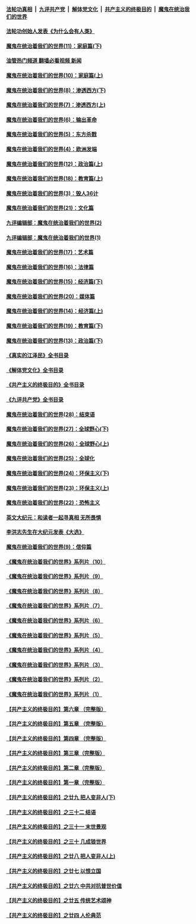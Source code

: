 ####  [法轮功真相](../../../../basic/blob/master/README.md?t=04151611) &nbsp;|&nbsp; [九评共产党](../../../../9ping.md/blob/master/README.md?t=04151611) &nbsp;|&nbsp; [解体党文化](../../../../jtdwh.md/blob/master/README.md?t=04151611)  &nbsp;|&nbsp; [共产主义的终极目的](../../../../gczydzjmd.md/blob/master/README.md?t=04151611) &nbsp;|&nbsp; [魔鬼在统治我们的世界](../../../../mgztzwmdsj.md/blob/master/README.md?t=04151611) 

#### [法轮功创始人发表《为什么会有人类》](../pages/nsc422/n13912117.md?t=04151611) 

#### [魔鬼在统治着我们的世界(11)：家庭篇(下)](../pages/nsc422/n10440961.md?t=04151611) 

#### [油管热门频道 翻墙必看视频 新闻](http://129.146.143.75:81/youtube.html?04151611)

#### [魔鬼在统治着我们的世界(10)：家庭篇(上)](../pages/nsc422/n10435448.md?t=04151611) 

#### [魔鬼在统治着我们的世界(8)：渗透西方(下)](../pages/nsc422/n10429603.md?t=04151611) 

#### [魔鬼在统治着我们的世界(7)：渗透西方(上)](../pages/nsc422/n10426013.md?t=04151611) 

#### [魔鬼在统治着我们的世界(6)：输出革命](../pages/nsc422/n10421536.md?t=04151611) 

#### [魔鬼在统治着我们的世界(5)：东方杀戮](../pages/nsc422/n10417707.md?t=04151611) 

#### [魔鬼在统治着我们的世界(4)：欧洲发端](../pages/nsc422/n10414890.md?t=04151611) 

#### [魔鬼在统治着我们的世界(12)：政治篇(上)](../pages/nsc422/n10444576.md?t=04151611) 

#### [魔鬼在统治着我们的世界(18)：教育篇(上)](../pages/nsc422/n10526970.md?t=04151611) 

#### [魔鬼在统治着我们的世界(3)：毁人36计](../pages/nsc422/n10411583.md?t=04151611) 

#### [魔鬼在统治着我们的世界(21)：文化篇](../pages/nsc422/n10597706.md?t=04151611) 

#### [九评编辑部：魔鬼在统治着我们的世界(2)](../pages/nsc422/n10410036.md?t=04151611) 

#### [九评编辑部：魔鬼在统治着我们的世界(1)](../pages/nsc422/n10406825.md?t=04151611) 

#### [魔鬼在统治着我们的世界(17)：艺术篇](../pages/nsc422/n10499093.md?t=04151611) 

#### [魔鬼在统治着我们的世界(16)：法律篇](../pages/nsc422/n10485969.md?t=04151611) 

#### [魔鬼在统治着我们的世界(15)：经济篇(下)](../pages/nsc422/n10469975.md?t=04151611) 

#### [魔鬼在统治着我们的世界(20)：媒体篇](../pages/nsc422/n10586579.md?t=04151611) 

#### [魔鬼在统治着我们的世界(14)：经济篇(上)](../pages/nsc422/n10457370.md?t=04151611) 

#### [魔鬼在统治着我们的世界(19)：教育篇(下)](../pages/nsc422/n10564808.md?t=04151611) 

#### [魔鬼在统治着我们的世界(13)：政治篇(下)](../pages/nsc422/n10448270.md?t=04151611) 

#### [《真实的江泽民》全书目录](../pages/nsc422/n13721399.md?t=04151611) 

#### [《解体党文化》全书目录](../pages/nsc422/n13721157.md?t=04151611) 

#### [《共产主义的终极目的》全书目录](../pages/nsc422/n13721048.md?t=04151611) 

#### [《九评共产党》全书目录](../pages/nsc422/n13708085.md?t=04151611) 

#### [魔鬼在统治着我们的世界(28)：结束语](../pages/nsc422/n10936246.md?t=04151611) 

#### [魔鬼在统治着我们的世界(27)：全球野心(下)](../pages/nsc422/n10928319.md?t=04151611) 

#### [魔鬼在统治着我们的世界(26)：全球野心(上)](../pages/nsc422/n10900318.md?t=04151611) 

#### [魔鬼在统治着我们的世界(25)：全球化](../pages/nsc422/n10788205.md?t=04151611) 

#### [魔鬼在统治着我们的世界(24)：环保主义(下)](../pages/nsc422/n10695307.md?t=04151611) 

#### [魔鬼在统治着我们的世界(23)：环保主义(上)](../pages/nsc422/n10688613.md?t=04151611) 

#### [魔鬼在统治着我们的世界(22)：恐怖主义](../pages/nsc422/n10614727.md?t=04151611) 

#### [英文大纪元：和读者一起寻真相 无所畏惧](../pages/nsc422/n12542027.md?t=04151611) 

#### [李洪志先生在大纪元发表《大选》](../pages/nsc422/n12534746.md?t=04151611) 

#### [魔鬼在统治着我们的世界(9)：信仰篇](../pages/nsc422/n10432159.md?t=04151611) 

#### [《魔鬼在统治着我们的世界》系列片（10）](../pages/nsc422/n12292670.md?t=04151611) 

#### [《魔鬼在统治着我们的世界》系列片（9）](../pages/nsc422/n12290859.md?t=04151611) 

#### [《魔鬼在统治着我们的世界》系列片（8）](../pages/nsc422/n12287445.md?t=04151611) 

#### [《魔鬼在统治着我们的世界》系列片（7）](../pages/nsc422/n12283425.md?t=04151611) 

#### [《魔鬼在统治着我们的世界》系列片（6）](../pages/nsc422/n12282314.md?t=04151611) 

#### [《魔鬼在统治着我们的世界》系列片（5）](../pages/nsc422/n12281419.md?t=04151611) 

#### [《魔鬼在统治着我们的世界》系列片（4）](../pages/nsc422/n12274024.md?t=04151611) 

#### [《魔鬼在统治着我们的世界》系列片（3）](../pages/nsc422/n12271322.md?t=04151611) 

#### [《魔鬼在统治着我们的世界》系列片（2）](../pages/nsc422/n12269049.md?t=04151611) 

#### [《魔鬼在统治着我们的世界》系列片（1）](../pages/nsc422/n12267575.md?t=04151611) 

#### [【共产主义的终极目的】第六章 （完整版）](../pages/nsc422/n11428913.md?t=04151611) 

#### [【共产主义的终极目的】第五章 （完整版）](../pages/nsc422/n11428912.md?t=04151611) 

#### [【共产主义的终极目的】第四章 （完整版）](../pages/nsc422/n11428907.md?t=04151611) 

#### [【共产主义的终极目的】第三章（完整版）](../pages/nsc422/n11428848.md?t=04151611) 

#### [【共产主义的终极目的】第二章（完整版）](../pages/nsc422/n11428831.md?t=04151611) 

#### [【共产主义的终极目的】第一章（完整版）](../pages/nsc422/n11417651.md?t=04151611) 

#### [【共产主义的终极目的】之廿九 把人变非人(下)](../pages/nsc422/n11344140.md?t=04151611) 

#### [【共产主义的终极目的】之三十二 结语](../pages/nsc422/n11360535.md?t=04151611) 

#### [【共产主义的终极目的】之三十一 末世景观](../pages/nsc422/n11351129.md?t=04151611) 

#### [【共产主义的终极目的】之三十 几成狼世界](../pages/nsc422/n11348280.md?t=04151611) 

#### [【共产主义的终极目的】之廿八 把人变非人(上)](../pages/nsc422/n11340492.md?t=04151611) 

#### [【共产主义的终极目的】之廿七 以恨立国](../pages/nsc422/n11336944.md?t=04151611) 

#### [【共产主义的终极目的】之廿六 中共对抗普世价值](../pages/nsc422/n11324785.md?t=04151611) 

#### [【共产主义的终极目的】之廿五 传统艺术颂神](../pages/nsc422/n11296396.md?t=04151611) 

#### [【共产主义的终极目的】之廿四 人伦典范](../pages/nsc422/n11296397.md?t=04151611) 

<img src='http://gfw-breaker.win/goodnews/indexes/nsc422.md' width='0px' height='0px'/>
